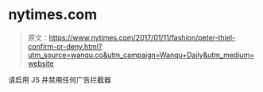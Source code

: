 # nytimes.com

> 原文：<https://www.nytimes.com/2017/01/11/fashion/peter-thiel-confirm-or-deny.html?utm_source=wanqu.co&utm_campaign=Wanqu+Daily&utm_medium=website>

请启用 JS 并禁用任何广告拦截器